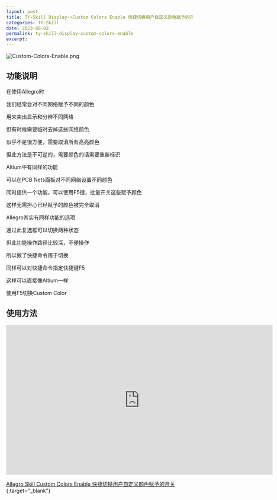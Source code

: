 ```yaml
---
layout: post
title: TY-Skill Display->Custom Colors Enable 快捷切换用户自定义颜色赋予的开关
categories: TY-Skill
date: 2023-08-03
permalink: ty-skill-display-custom-colors-enable
excerpt: 
---
```


![Custom-Colors-Enable.png](https://a1024.synology.me:222/images/Custom-Colors-Enable.png)

## 功能说明

在使用Allegro时

我们经常会对不同网络赋予不同的颜色

用来突出显示和分辨不同网络

但有时候需要临时去掉这些网络颜色

似乎不是很方便，需要取消所有高亮颜色

但此方法是不可逆的，需要颜色的话需要重新标识

Altium中有同样的功能

可以在PCB Nets面板对不同网络设置不同颜色

同时提供一个功能，可以使用F5键，批量开关这些赋予颜色

这样无需担心已经赋予的颜色被完全取消

Allegro其实有同样功能的选项

通过此复选框可以切换两种状态

但此功能操作路径比较深，不便操作

所以做了快捷命令用于切换

同样可以对快捷命令指定快捷键F5

这样可以直接像Altium一样

使用F5切换Custom Color

## 使用方法

<iframe width="720" height="405" frameborder="0" src="https://www.ixigua.com/iframe/7264842797025493539?autoplay=0" referrerpolicy="unsafe-url" allowfullscreen></iframe>

[Allegro Skill Custom Colors Enable 快捷切换用户自定义颜色赋予的开关](https://v.douyin.com/iJkQ3e7C/){:target="_blank"}